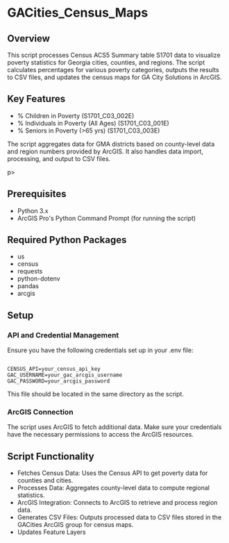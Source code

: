 # GACities_Census_Maps

## Overview
This script processes Census ACS5 Summary table S1701 data to visualize poverty statistics for Georgia cities, counties, and regions. The script calculates percentages for various poverty categories, outputs the results to CSV files, and updates the census maps for GA City Solutions in ArcGIS.

## Key Features
- % Children in Poverty (S1701_C03_002E)
- % Individuals in Poverty (All Ages) (S1701_C03_001E)
- % Seniors in Poverty (>65 yrs) (S1701_C03_003E) 
<p> The script aggregates data for GMA districts based on county-level data and region numbers provided by ArcGIS. It also handles data import, processing, and output to CSV files. </p>p>

## Prerequisites
- Python 3.x
- ArcGIS Pro's Python Command Prompt (for running the script)

## Required Python Packages
- us
- census
- requests
- python-dotenv
- pandas
- arcgis

## Setup
### API and Credential Management

Ensure you have the following credentials set up in your .env file:

<code>
CENSUS_API=your_census_api_key
GAC_USERNAME=your_gac_arcgis_username
GAC_PASSWORD=your_arcgis_password
</code>


This file should be located in the same directory as the script. 
### ArcGIS Connection

The script uses ArcGIS to fetch additional data. Make sure your credentials have the necessary permissions to access the ArcGIS resources.

## Script Functionality

- Fetches Census Data: Uses the Census API to get poverty data for counties and cities.
- Processes Data: Aggregates county-level data to compute regional statistics.
- ArcGIS Integration: Connects to ArcGIS to retrieve and process region data.
- Generates CSV Files: Outputs processed data to CSV files stored in the GACities ArcGIS group for census maps.
- Updates Feature Layers



